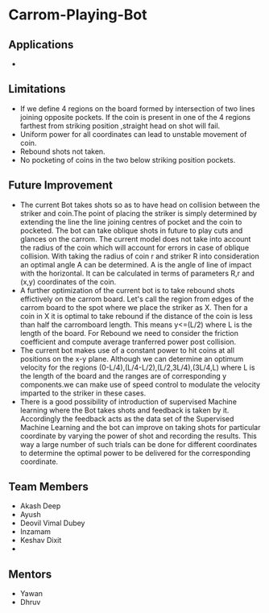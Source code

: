 # Carrom-Playing-Bot
## Applications
- 
## Limitations
- If we define 4 regions on the board formed by intersection of two lines joining opposite pockets. If the coin is present in one of the 4 regions farthest from striking position
,straight head on shot will fail.
- Uniform power for all coordinates can lead to unstable movement of coin.
- Rebound shots not taken.
- No pocketing of coins in the two below striking position pockets.
## Future Improvement
- The current Bot takes shots so as to have head on collision between the striker and coin.The point of placing the striker is simply determined by extending the line the line joining centres of pocket and the coin to pocketed. The bot can take oblique shots in future to play cuts and glances on the carrom. The current model does not take into account the radius of the coin which will account for errors in case of oblique collision. With taking the radius of coin r and striker R into consideration an optimal angle A can be determined. A is the angle of line of impact with the horizontal. It can be calculated in terms of parameters R,r and (x,y) coordinates of the coin.
- A further optimization of the current bot is to take rebound shots effictively on the carrom board. Let's call the region from edges of the carrom board to the spot where we place the striker as X. Then for a coin in X it is optimal to take rebound if the distance of the coin is less than half the carromboard length. This means y<=(L/2) where L is the length of the board. For Rebound we need to consider the friction coefficient and compute average tranferred power post collision.
- The current bot makes use of a constant power to hit coins at all positions on the x-y plane. Although we can determine an optimum velocity for the regions (0-L/4),(L/4-L/2),(L/2,3L/4),(3L/4,L) where L is the length of the board and the ranges are of corresponding y components.we can make use of speed control to modulate the velocity imparted to the striker in these cases.
- There is a good possibility of introduction of supervised Machine learning where the Bot takes shots and feedback is taken by it. Accordingly the feedback acts as the data set of the Supervised Machine Learning and the bot can improve on taking shots for particular coordinate by varying the power of shot and recording the results. This way a large number of such trials can be done for different coordinates to determine the optimal power to be delivered for the corresponding coordinate.
## Team Members
- Akash Deep
- Ayush
- Deovil Vimal Dubey
- Inzamam
- Keshav Dixit
- 
## Mentors
- Yawan 
- Dhruv
